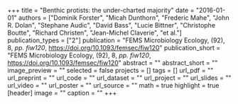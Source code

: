 +++
title = "Benthic protists: the under-charted majority"
date = "2016-01-01"
authors = ["Dominik Forster", "Micah Dunthorn", "Frederic Mahe", "John R. Dolan", "Stephane Audic", "David Bass", "Lucie Bittner", "Christophe Boutte", "Richard Christen", "Jean-Michel Claverie", "et al."]
publication_types = ["2"]
publication = "FEMS Microbiology Ecology, (92), 8, _pp. fiw120_, https://doi.org/10.1093/femsec/fiw120"
publication_short = "FEMS Microbiology Ecology, (92), 8, _pp. fiw120_, https://doi.org/10.1093/femsec/fiw120"
abstract = ""
abstract_short = ""
image_preview = ""
selected = false
projects = []
tags = []
url_pdf = ""
url_preprint = ""
url_code = ""
url_dataset = ""
url_project = ""
url_slides = ""
url_video = ""
url_poster = ""
url_source = ""
math = true
highlight = true
[header]
image = ""
caption = ""
+++
